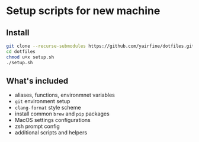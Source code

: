 # Setup scripts for new machine

## Install
```bash
git clone --recurse-submodules https://github.com/yairfine/dotfiles.git
cd dotfiles
chmod u+x setup.sh
./setup.sh
```

## What's included

* aliases, functions, environmnet variables
* `git` environment setup
* `clang-format` style scheme
* install common `brew` and `pip` packages
* MacOS settings configurations
* zsh prompt config
* additional scripts and helpers